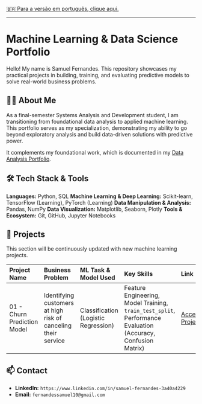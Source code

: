 [🇧🇷 Para a versão em português, clique aqui.](./LEIA-ME.md)

---

# Machine Learning & Data Science Portfolio

Hello! My name is Samuel Fernandes. This repository showcases my practical projects in building, training, and evaluating predictive models to solve real-world business problems.

## 👨‍💻 About Me
As a final-semester Systems Analysis and Development student, I am transitioning from foundational data analysis to applied machine learning. This portfolio serves as my specialization, demonstrating my ability to go beyond exploratory analysis and build data-driven solutions with predictive power.

It complements my foundational work, which is documented in my [Data Analysis Portfolio](https://github.com/Samucas0/Portfolio-Analise-de-Dados).

## 🛠️ Tech Stack & Tools
**Languages:** Python, SQL
**Machine Learning & Deep Learning:** Scikit-learn, TensorFlow (Learning), PyTorch (Learning)
**Data Manipulation & Analysis:** Pandas, NumPy
**Data Visualization:** Matplotlib, Seaborn, Plotly
**Tools & Ecosystem:** Git, GitHub, Jupyter Notebooks

## 📂 Projects
This section will be continuously updated with new machine learning projects.

| Project Name | Business Problem | ML Task & Model Used | Key Skills | Link |
|:---|:---|:---|:---|:---|
| 01 - Churn Prediction Model | Identifying customers at high risk of canceling their service | Classification (Logistic Regression) | Feature Engineering, Model Training, `train_test_split`, Performance Evaluation (Accuracy, Confusion Matrix) | [Access Project](./01-Churn-Prediction-Model/) |

## 📫 Contact
* **LinkedIn:** `https://www.linkedin.com/in/samuel-fernandes-3a40a4229`
* **Email:** `fernandessamuel10@gmail.com`
